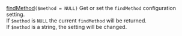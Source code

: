 <tr>
	<td><a href="{{site.api_url}}/class-CrudAction.html#_findMethod">findMethod</a><code>($method = NULL)</code></td>
	<td>
		Get or set the <code>findMethod</code> configuration setting.
		<br />
		If <code>$method</code> is <code>NULL</code> the current <code>findMethod</code> will be returned.
		<br />
		If <code>$method</code> is a string, the setting will be changed.
	</td>
</tr>
